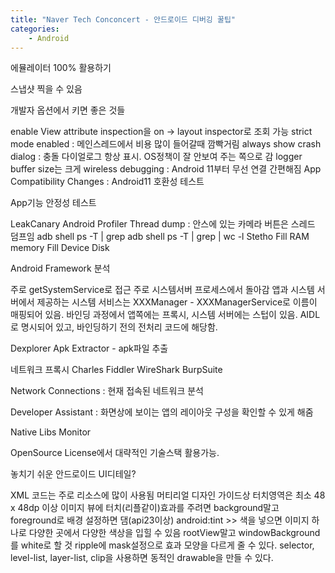 ```yaml
---
title: "Naver Tech Conconcert - 안드로이드 디버깅 꿀팁"
categories:
    - Android
---
```

에뮬레이터 100% 활용하기

스냅샷 찍을 수 있음


개발자 옵션에서 키면 좋은 것들

enable View attribute inspection을 on -> layout inspector로 조회 가능
strict mode enabled : 메인스레드에서 비용 많이 들어갈때 깜빡거림
always show crash dialog : 충돌 다이얼로그 항상 표시. OS정책이 잘 안보여 주는 쪽으로 감
logger buffer size는 크게
wireless debugging : Android 11부터 무선 연결 간편해짐
App Compatibility Changes : Android11 호환성 테스트


App기능 안정성 테스트

LeakCanary
Android Profiler
Thread dump : 안스에 있는 카메라 버튼은 스레드 덤프임
    adb shell ps -T | grep <PID>
    adb shell ps -T | grep <PID> | wc -l
Stetho
Fill RAM memory
Fill Device Disk



Android Framework 분석

주로 getSystemService로 접근
주로 시스템서버 프로세스에서 돌아감
앱과 시스템 서버에서 제공하는 시스템 서비스는 XXXManager - XXXManagerService로 이름이 매핑되어 있음.
바인딩 과정에서 앱쪽에는 프록시, 시스템 서버에는 스텁이 있음. AIDL로 명시되어 있고, 바인딩하기 전의 전처리 코드에 해당함.

Dexplorer
Apk Extractor - apk파일 추출





네트워크 프록시
Charles
Fiddler
WireShark
BurpSuite





Network Connections : 현재 접속된 네트워크 분석

Developer Assistant : 화면상에 보이는 앱의 레이아웃 구성을 확인할 수 있게 해줌



Native Libs Monitor



OpenSource License에서 대략적인 기술스택 활용가능.




놓치기 쉬운 안드로이드 UI디테일?

XML 코드는 주로 리소스에 많이 사용됨
머티리얼 디자인 가이드상 터치영역은 최소 48 x 48dp 이상
이미지 뷰에 터치(리플같이)효과를 주려면 background말고 foreground로 배경 설정하면 댐(api23이상)
android:tint >> 색을 넣으면 이미지 하나로 다양한 곳에서 다양한 색상을 입힐 수 있음
rootView말고 windowBackground를 white로 할 것
ripple에 mask설정으로 효과 모양을 다르게 줄 수 있다.
selector, level-list, layer-list, clip을 사용하면 동적인 drawable을 만들 수 있다.